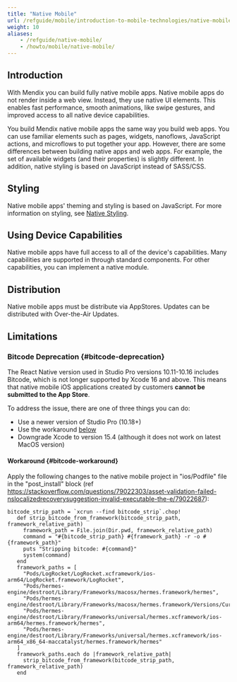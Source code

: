 ```yaml
---
title: "Native Mobile"
url: /refguide/mobile/introduction-to-mobile-technologies/native-mobile/
weight: 10
aliases:
    - /refguide/native-mobile/
    - /howto/mobile/native-mobile/
---
```


## Introduction

With Mendix you can build fully native mobile apps. Native mobile apps do not render inside a web view. Instead, they use native UI elements. This enables fast performance, smooth animations, like swipe gestures, and improved access to all native device capabilities.

You build Mendix native mobile apps the same way you build web apps. You can use familiar elements such as pages, widgets, nanoflows, JavaScript actions, and microflows to put together your app. However, there are some differences between building native apps and web apps. For example, the set of available widgets (and their properties) is slightly different. In addition, native styling is based on JavaScript instead of SASS/CSS. 

## Styling

Native mobile apps' theming and styling is based on JavaScript. For more information on styling, see [Native Styling](/refguide/native-styling-refguide/). 

## Using Device Capabilities

Native mobile apps have full access to all of the device's capabilities. Many capabilities are supported in through standard components. For other capabilities, you can implement a native module.

## Distribution

Native mobile apps must be distribute via AppStores. Updates can be distributed with Over-the-Air Updates.

## Limitations

### Bitcode Deprecation {#bitcode-deprecation}

The React Native version used in Studio Pro versions 10.11-10.16 includes Bitcode, which is not longer supported by Xcode 16 and above. This means that native mobile iOS applications created by customers **cannot be submitted to the App Store**. 

To address the issue, there are one of three things you can do:

* Use a newer version of Studio Pro (10.18+)
* Use the workaround [below](#bitcode-workaround)
* Downgrade Xcode to version 15.4 (although it does not work on latest MacOS version)

#### Workaround {#bitcode-workaround}

Apply the following changes to the native mobile project in "ios/Podfile" file in the "post_install" block (ref https://stackoverflow.com/questions/79022303/asset-validation-failed-nslocalizedrecoverysuggestion-invalid-executable-the-e/79022687):

```
bitcode_strip_path = `xcrun --find bitcode_strip`.chop!
   def strip_bitcode_from_framework(bitcode_strip_path, framework_relative_path)
     framework_path = File.join(Dir.pwd, framework_relative_path)
     command = "#{bitcode_strip_path} #{framework_path} -r -o #{framework_path}"
     puts "Stripping bitcode: #{command}"
     system(command)
   end
   framework_paths = [
     "Pods/LogRocket/LogRocket.xcframework/ios-arm64/LogRocket.framework/LogRocket",
     "Pods/hermes-engine/destroot/Library/Frameworks/macosx/hermes.framework/hermes",
     "Pods/hermes-engine/destroot/Library/Frameworks/macosx/hermes.framework/Versions/Current/hermes",
     "Pods/hermes-engine/destroot/Library/Frameworks/universal/hermes.xcframework/ios-arm64/hermes.framework/hermes",
     "Pods/hermes-engine/destroot/Library/Frameworks/universal/hermes.xcframework/ios-arm64_x86_64-maccatalyst/hermes.framework/hermes"
   ]
   framework_paths.each do |framework_relative_path|
     strip_bitcode_from_framework(bitcode_strip_path, framework_relative_path)
   end
```